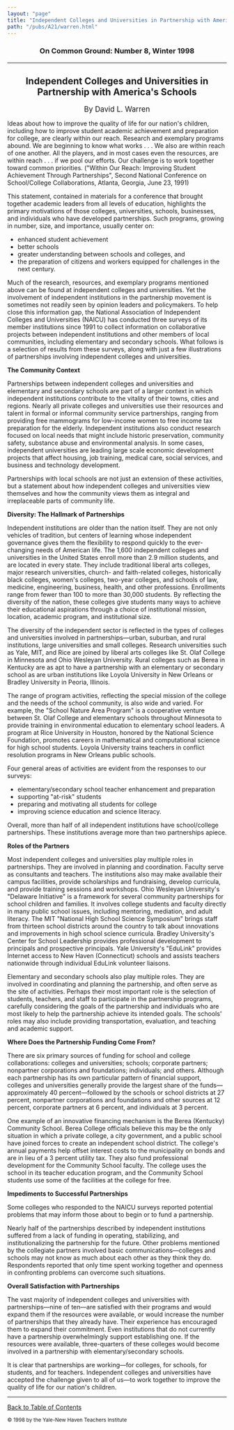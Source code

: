 ```yaml
---
layout: "page"
title: "Independent Colleges and Universities in Partnership with America's Schools"
path: "/pubs/A21/warren.html"
---
```

<main>
<h3 align="CENTER">On Common Ground: Number 8, Winter 1998</h3>
<hr/>
<h2 align="CENTER">Independent Colleges and Universities in Partnership with America's Schools</h2>
<p align="CENTER"><big>By David L. Warren</big></p>
<p>Ideas about how to improve the quality of life for our nation's children, including how to improve student academic achievement and preparation for college, are clearly within our reach.  Research and exemplary programs abound.  We are beginning to know what works . . .  We also are within reach of one another.  All the players, and in most cases even the resources, are within reach . . . if we pool our efforts.  Our challenge is to work together toward common priorities.  ("Within Our Reach: Improving Student Achievement Through Partnerships", Second National Conference on School/College Collaborations, Atlanta, Georgia, June 23, 1991)</p>
<p>This statement, contained in materials for a conference that brought together academic leaders from all levels of education, highlights the primary motivations of those colleges, universities, schools, businesses, and individuals who have developed partnerships.  Such programs, growing in number, size, and importance, usually center on:</p>
<ul>
<li>enhanced student achievement</li>
<li>better schools</li>
<li>greater understanding between schools and colleges, and</li>
<li>the preparation of citizens and workers equipped for challenges in the next century.</li>
</ul>
<p>Much of the research, resources, and exemplary programs mentioned above can be found at independent colleges and universities.  Yet the involvement of independent institutions in the partnership movement is sometimes not readily seen by opinion leaders and policymakers.  To help close this information gap, the National Association of Independent Colleges and Universities (NAICU) has conducted three surveys of its member institutions since 1991 to collect information on collaborative projects between independent institutions and other members of local communities, including elementary and secondary schools.  What follows is a selection of results from these surveys, along with just a few illustrations of partnerships involving independent colleges and universities.</p>
<p><b>The Community Context</b></p>
<p>Partnerships between independent colleges and universities and elementary and secondary schools are part of a larger context in which independent institutions contribute to the vitality of their towns, cities and regions.  Nearly all private colleges and universities use their resources and talent in formal or informal community service partnerships, ranging from providing free mammograms for low-income women to free income tax preparation for the elderly.  Independent institutions also conduct research focused on local needs that might include historic preservation, community safety, substance abuse and environmental analysis.  In some cases, independent universities are leading large scale economic development projects that affect housing, job training, medical care, social services, and business and technology development.</p>
<p>Partnerships with local schools are not just an extension of these activities, but a statement about how independent colleges and universities view themselves and how the community views them as integral and irreplaceable parts of community life.</p>
<p><b>Diversity:  The Hallmark of Partnerships</b></p>
<p>Independent institutions are older than the nation itself.  They are not only vehicles of tradition, but centers of learning whose independent governance gives them the flexibility to respond quickly to the ever-changing needs of American life.  The 1,600 independent colleges and universities in the United States enroll more than 2.9 million students, and are located in every state.  They include traditional liberal arts colleges, major research universities, church- and faith-related colleges, historically black colleges, women's colleges, two-year colleges, and schools of law, medicine, engineering, business, health, and other professions.  Enrollments range from fewer than 100 to more than 30,000 students.  By reflecting the diversity of the nation, these colleges give students many ways to achieve their educational aspirations through a choice of institutional mission, location, academic program, and institutional size.</p>
<p>The diversity of the independent sector is reflected in the types of colleges and universities involved in partnerships—urban, suburban, and rural institutions,  large universities and small colleges.  Research universities such as Yale, MIT, and Rice are joined by liberal arts colleges like St. Olaf College in Minnesota and Ohio Wesleyan University.  Rural colleges such as Berea in Kentucky are as apt to have a partnership with an elementary or secondary school as are urban institutions like Loyola University in New Orleans or Bradley University in Peoria, Illinois.</p>
<p>The range of program activities, reflecting the special mission of the college and the needs of the school community, is also wide and varied.  For example, the "School Nature Area Program" is a cooperative venture between St. Olaf College and elementary schools throughout Minnesota to provide training in environmental education to elementary school leaders.  A program at Rice University in Houston, honored by the National Science Foundation, promotes careers in mathematical and computational science for high school students.  Loyola University trains teachers in conflict resolution programs in New Orleans public schools.</p>
<p>Four general areas of activities are evident from the responses to our surveys:</p>
<ul>
<li>elementary/secondary school teacher enhancement and preparation</li>
<li>supporting "at-risk" students</li>
<li>preparing and motivating all students for college</li>
<li>improving science education and science literacy.</li>
</ul>
<p>Overall, more than half of all independent institutions have school/college partnerships.  These institutions average more than two partnerships apiece.</p>
<p><b>Roles of the Partners</b></p>
<p>Most independent colleges and universities play multiple roles in partnerships.  They are involved in planning and coordination.  Faculty serve as consultants and teachers.  The institutions also may make available their campus facilities, provide scholarships and fundraising, develop curricula, and provide training sessions and workshops.  Ohio Wesleyan University's "Delaware Initiative" is a framework for several community partnerships for school children and families.  It involves college students and faculty directly in many public school issues, including mentoring, mediation, and adult literacy.  The MIT "National High School Science Symposium" brings staff from thirteen school districts around the country to talk about innovations and improvements in high school science curricula.  Bradley University's Center for School Leadership provides professional development to principals and prospective principals.  Yale University's "EduLink" provides Internet access to New Haven (Connecticut) schools and assists teachers nationwide through individual EduLink volunteer liaisons.</p>
<p>Elementary and secondary schools also play multiple roles.  They are involved in coordinating and planning the partnership, and often serve as the site of activities.  Perhaps their most important role is the selection of students, teachers, and staff to participate in the partnership programs, carefully considering the goals of the partnership and individuals who are most likely to help the partnership achieve its intended goals.  The schools' roles may also include providing transportation, evaluation, and teaching and academic support.</p>
<p><b>Where Does the Partnership Funding Come From?</b></p>
<p>There are six primary sources of funding for school and college collaborations:  colleges and universities; schools; corporate partners; nonpartner corporations and foundations; individuals; and others.  Although each partnership has its own particular pattern of financial support, colleges and universities generally provide the largest share of the funds—approximately 40 percent—followed by the schools or school districts at 27 percent, nonpartner corporations and foundations and other sources at 12 percent, corporate partners at 6 percent, and individuals at 3 percent.</p>
<p>One example of an innovative financing mechanism is the Berea (Kentucky) Community School.  Berea College officials believe this may be the only situation in which a private college, a city government, and a public school have joined forces to create an independent school district.  The college's annual payments help offset interest costs to the municipality on bonds and are in lieu of a 3 percent utility tax.  They also fund professional development for the Community School faculty.  The college uses the school in its teacher education program, and the Community School students use some of the facilities at the college for free.</p>
<p><b>Impediments to Successful Partnerships</b></p>
<p>Some colleges who responded to the NAICU surveys reported potential problems that may inform those about to begin or to fund a partnership.</p>
<p>Nearly half of the partnerships described by independent institutions suffered from a lack of funding in operating, stabilizing, and institutionalizing the partnership for the future.  Other problems mentioned by the collegiate partners involved basic communications—colleges and schools may not know as much about each other as they think they do.  Respondents reported that only time spent working together and openness in confronting problems can overcome such situations.</p>
<p><b>Overall Satisfaction with Partnerships</b></p>
<p>The vast majority of independent colleges and universities with partnerships—nine of ten—are satisfied with their programs and would expand them if the resources were available, or would increase the number of partnerships that they already have.  Their experience has encouraged them to expand their commitment.  Even institutions that do not currently have a partnership overwhelmingly support establishing one.  If the resources were available, three-quarters of these colleges would become involved in a partnership with elementary/secondary schools.</p>
<p>It is clear that partnerships are working—for colleges, for schools, for students, and for teachers.  Independent colleges and universities have accepted the challenge given to all of us—to work together to improve the quality of life for our nation's children.  </p>
<hr/>
<p><a href=".\">Back to Table of Contents</a></p>
<p><small>© 1998 by the Yale-New Haven Teachers Institute</small></p>
</main>